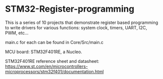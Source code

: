 # STM32-Register-programming

This is a series of 10 projects that demonstrate register based programming to write drivers for various functions: system clock, timers, UART, I2C, PWM, etc...

main.c for each can be found in Core/Src/main.c

MCU board: STM32F401RE, a Nucleo.

STM32F401RE reference sheet and datasheet: https://www.st.com/en/microcontrollers-microprocessors/stm32f401/documentation.html
